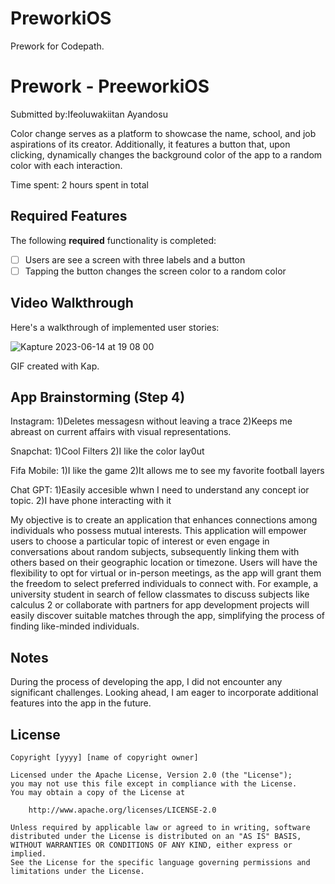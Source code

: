 # PreworkiOS
Prework for Codepath.
# Prework - PreeworkiOS

Submitted by:Ifeoluwakiitan Ayandosu

Color change serves as a platform to showcase the name, school, and job aspirations of its creator. Additionally, it features a button that, upon clicking, dynamically changes the background color of the app to a random color with each interaction.

Time spent: 2 hours spent in total

## Required Features

The following **required** functionality is completed:

- [ ] Users are see a screen with three labels and a button
- [ ] Tapping the button changes the screen color to a random color
 
## Video Walkthrough

Here's a walkthrough of implemented user stories:

![Kapture 2023-06-14 at 19 08 00](https://github.com/Mikito-Coder/PreworkiOS/assets/67525316/95c42f34-b877-4376-ad01-3a57cefd7a42)


<!-- Replace this with whatever GIF tool you used! -->
GIF created with Kap. 
<!-- Recommended tools:
[Kap](https://getkap.co/) for macOS
[ScreenToGif](https://www.screentogif.com/) for Windows
[peek](https://github.com/phw/peek) for Linux. -->

## App Brainstorming (Step 4)
Instagram:
1)Deletes messagesn without leaving a trace
2)Keeps me abreast on current affairs with visual representations.

Snapchat:
1)Cool Filters
2)I like the color lay0ut

Fifa Mobile:
1)I like the game
2)It allows me to see my favorite football layers

Chat GPT:
1)Easily accesible whwn I need to understand any concept ior topic.
2)I have phone interacting with it 

My objective is to create an application that enhances connections among individuals who possess mutual interests. This application will empower users to choose a particular topic of interest or even engage in conversations about random subjects, subsequently linking them with others based on their geographic location or timezone. Users will have the flexibility to opt for virtual or in-person meetings, as the app will grant them the freedom to select preferred individuals to connect with. For example, a university student in search of fellow classmates to discuss subjects like calculus 2 or collaborate with partners for app development projects will easily discover suitable matches through the app, simplifying the process of finding like-minded individuals.

## Notes

During the process of developing the app, I did not encounter any significant challenges. Looking ahead, I am eager to incorporate additional features into the app in the future.






## License

    Copyright [yyyy] [name of copyright owner]

    Licensed under the Apache License, Version 2.0 (the "License");
    you may not use this file except in compliance with the License.
    You may obtain a copy of the License at

        http://www.apache.org/licenses/LICENSE-2.0

    Unless required by applicable law or agreed to in writing, software
    distributed under the License is distributed on an "AS IS" BASIS,
    WITHOUT WARRANTIES OR CONDITIONS OF ANY KIND, either express or implied.
    See the License for the specific language governing permissions and
    limitations under the License.
